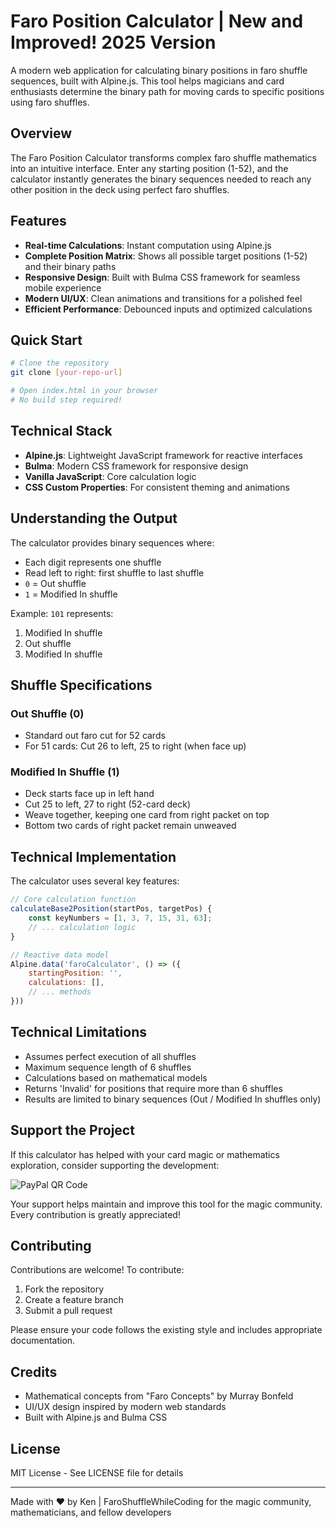 # Faro Position Calculator | New and Improved! 2025 Version

A modern web application for calculating binary positions in faro shuffle sequences, built with Alpine.js. This tool helps magicians and card enthusiasts determine the binary path for moving cards to specific positions using faro shuffles.

## Overview

The Faro Position Calculator transforms complex faro shuffle mathematics into an intuitive interface. Enter any starting position (1-52), and the calculator instantly generates the binary sequences needed to reach any other position in the deck using perfect faro shuffles.

## Features

- **Real-time Calculations**: Instant computation using Alpine.js
- **Complete Position Matrix**: Shows all possible target positions (1-52) and their binary paths
- **Responsive Design**: Built with Bulma CSS framework for seamless mobile experience
- **Modern UI/UX**: Clean animations and transitions for a polished feel
- **Efficient Performance**: Debounced inputs and optimized calculations

## Quick Start

```bash
# Clone the repository
git clone [your-repo-url]

# Open index.html in your browser
# No build step required!
```

## Technical Stack

- **Alpine.js**: Lightweight JavaScript framework for reactive interfaces
- **Bulma**: Modern CSS framework for responsive design
- **Vanilla JavaScript**: Core calculation logic
- **CSS Custom Properties**: For consistent theming and animations

## Understanding the Output

The calculator provides binary sequences where:
- Each digit represents one shuffle
- Read left to right: first shuffle to last shuffle
- `0` = Out shuffle
- `1` = Modified In shuffle

Example: `101` represents:
1. Modified In shuffle
2. Out shuffle
3. Modified In shuffle

## Shuffle Specifications

### Out Shuffle (0)
- Standard out faro cut for 52 cards
- For 51 cards: Cut 26 to left, 25 to right (when face up)

### Modified In Shuffle (1)
- Deck starts face up in left hand
- Cut 25 to left, 27 to right (52-card deck)
- Weave together, keeping one card from right packet on top
- Bottom two cards of right packet remain unweaved

## Technical Implementation

The calculator uses several key features:

```javascript
// Core calculation function
calculateBase2Position(startPos, targetPos) {
    const keyNumbers = [1, 3, 7, 15, 31, 63];
    // ... calculation logic
}

// Reactive data model
Alpine.data('faroCalculator', () => ({
    startingPosition: '',
    calculations: [],
    // ... methods
}))
```

## Technical Limitations

- Assumes perfect execution of all shuffles
- Maximum sequence length of 6 shuffles
- Calculations based on mathematical models
- Returns 'Invalid' for positions that require more than 6 shuffles
- Results are limited to binary sequences (Out / Modified In shuffles only)

## Support the Project

If this calculator has helped with your card magic or mathematics exploration, consider supporting the development:

![PayPal QR Code](paypal-qr.png)

Your support helps maintain and improve this tool for the magic community. Every contribution is greatly appreciated!

## Contributing

Contributions are welcome! To contribute:

1. Fork the repository
2. Create a feature branch
3. Submit a pull request

Please ensure your code follows the existing style and includes appropriate documentation.

## Credits

- Mathematical concepts from "Faro Concepts" by Murray Bonfeld
- UI/UX design inspired by modern web standards
- Built with Alpine.js and Bulma CSS

## License

MIT License - See LICENSE file for details

---

Made with ♥️ by Ken | FaroShuffleWhileCoding for the magic community, mathematicians, and fellow developers
